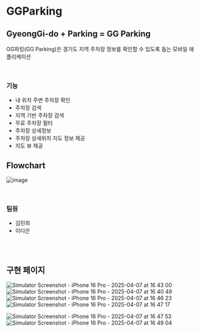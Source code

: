 # GGParking

## GyeongGi-do + Parking = GG Parking

GG파킹(GG Parking)은 경기도 지역 주차장 정보를 확인할 수 있도록 돕는 모바일 애플리케이션


<br/>

### 기능
- 내 위치 주변 주차장 확인
- 주차장 검색
- 지역 기반 주차장 검색
- 무료 주차장 필터
- 주차장 상세정보
- 주차장 상세위치 지도 정보 제공 
- 지도 뷰 제공


## Flowchart 

![image](https://github.com/user-attachments/assets/d6aab753-5d87-41ff-a834-b51821dbf56f)



<br/>


### 팀원 
- 김민희
- 이다은

<br/>
<br/>


## 구현 페이지 



![Simulator Screenshot - iPhone 16 Pro - 2025-04-07 at 16 43 00](https://github.com/user-attachments/assets/f5eec895-128c-452f-8037-80cf2f1f7e01) ![Simulator Screenshot - iPhone 16 Pro - 2025-04-07 at 16 40 49](https://github.com/user-attachments/assets/1b796672-82dc-4405-bdb2-4b26d9e336a8) ![Simulator Screenshot - iPhone 16 Pro - 2025-04-07 at 16 46 23](https://github.com/user-attachments/assets/cbda712f-a6ad-4ec4-9ec0-2535c6ebc944) ![Simulator Screenshot - iPhone 16 Pro - 2025-04-07 at 16 47 17](https://github.com/user-attachments/assets/dcede701-5d4f-45df-b8ad-72318831649d)


![Simulator Screenshot - iPhone 16 Pro - 2025-04-07 at 16 47 53](https://github.com/user-attachments/assets/2b715080-278b-48b1-b239-b9af6a9c9afc) ![Simulator Screenshot - iPhone 16 Pro - 2025-04-07 at 16 49 04](https://github.com/user-attachments/assets/eee4482e-8ee7-4201-88bb-bd8ea6316c57)





